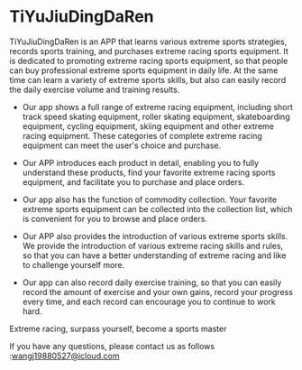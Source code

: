# TiYuJiuDingDaRen

TiYuJiuDingDaRen is an APP that learns various extreme sports strategies, records sports training, and purchases extreme racing sports equipment. It is dedicated to promoting extreme racing sports equipment, so that people can buy professional extreme sports equipment in daily life. At the same time can learn a variety of extreme sports skills, but also can easily record the daily exercise volume and training results.

- Our app shows a full range of extreme racing equipment, including short track speed skating equipment, roller skating equipment, skateboarding equipment, cycling equipment, skiing equipment and other extreme racing equipment. These categories of complete extreme racing equipment can meet the user's choice and purchase.

- Our APP introduces each product in detail, enabling you to fully understand these products, find your favorite extreme racing sports equipment, and facilitate you to purchase and place orders.

- Our app also has the function of commodity collection. Your favorite extreme sports equipment can be collected into the collection list, which is convenient for you to browse and place orders.

- Our APP also provides the introduction of various extreme sports skills. We provide the introduction of various extreme racing skills and rules, so that you can have a better understanding of extreme racing and like to challenge yourself more.

- Our app can also record daily exercise training, so that you can easily record the amount of exercise and your own gains, record your progress every time, and each record can encourage you to continue to work hard.

Extreme racing, surpass yourself, become a sports master

If you have any questions, please contact us as follows :wangj19880527@icloud.com
